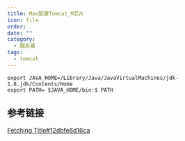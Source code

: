 ```yaml
---
title: Mac配置Tomcat_M芯片
icon: file
order: 
date: ""
category:
  - 服务器
tags:
  - tomcat
---
```

```shell
export JAVA_HOME=/Library/Java/JavaVirtualMachines/jdk-1.8.jdk/Contents/Home
export PATH= $JAVA_HOME/bin:$ PATH
```

## 参考链接
[Fetching Title#12dbfe6d16ca](https://blog.csdn.net/Sakura_syh/article/details/135325412)